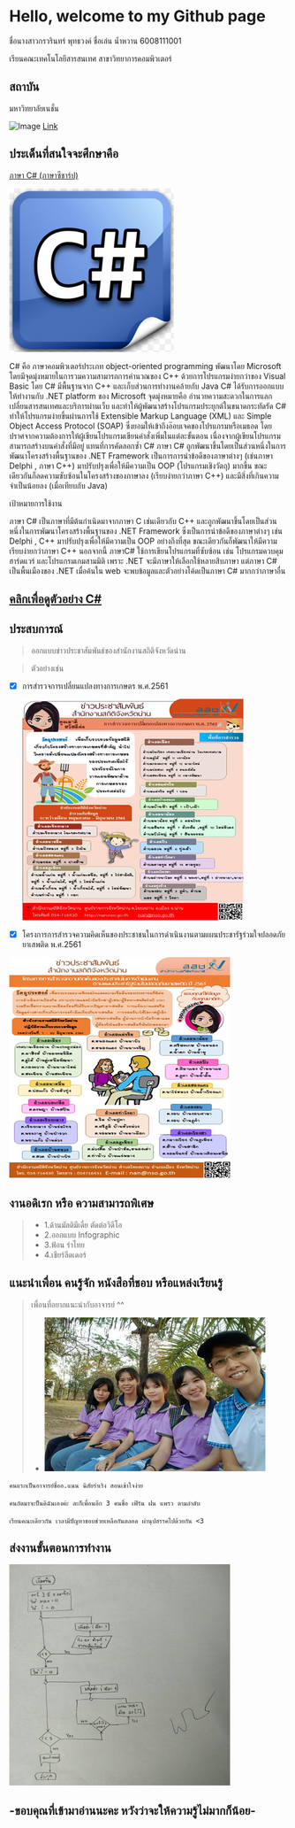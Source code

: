 # Hello, welcome to my Github page 

ชื่อนางสาวกรวรินทร์ พุทธวงค์ ชื่อเล่น น้ำหวาน 6008111001

เรียนคณะเทคโนโลยีสารสนเทศ สาขาวิทยาการคอมพิวเตอร์

## สถาบัน


มหาวิทยาลัยเนชั่น 



![Image](https://raw.githubusercontent.com/thaiall/programming-page/master/Nation_University_Logo.png)
[Link](http://www.nation.ac.th)






## ประเด็นที่สนใจจะศึกษาคือ



[ภาษา C#  (ภาษาซีชาร์ป) ](http://marcuscode.com/lang/csharp)


![Image](https://raw.githubusercontent.com/Kronwarin/my-work-program/master/Untitled333.jpg)


C# คือ ภาษาคอมพิวเตอร์ประเภท  object-oriented programming พัฒนาโดย  Microsoft โดยมีจุดมุ่งหมายในการวมความสามารถการคำนวณของ C++ ด้วยการโปรแกรมง่ายกว่าของ Visual Basic โดย C# มีพื้นฐานจาก C++ และเก็บส่วนการทำงานคล้ายกับ Java 
     C# ได้รับการออกแบบให้ทำงานกับ .NET platform ของ Microsoft จุดมุ่งหมายคือ อำนวยความสะดวกในการแลกเปลี่ยนสารสนเทศและบริการผ่านเว็บ และทำให้ผู้พัฒนาสร้างโปรแกรมประยุกต์ในขนาดกระทัดรัด C# ทำให้โปรแกรมง่ายขึ้นผ่านการใช้ Extensible Markup Language (XML) และ Simple Object Access Protocol (SOAP) ซึ่งยอมให้เข้าถึงอ๊อบเจคของโปรแกรมหรือเมธอด โดยปราศจากความต้องการให้ผู้เขียนโปรแกรมเขียนคำสั่งเพิ่มในแต่ละขั้นตอน เนื่องจากผู้เขียนโปรแกรมสามารถสร้างบนคำสั่งที่มีอยู่ แทนที่การคัดลอกซ้ำ C#  ภาษา C# ถูกพัฒนาขึ้นโดยเป็นส่วนหนึ่งในการพัฒนาโครงสร้างพื้นฐานของ .NET Framework เป็นการการนำข้อดีของภาษาต่างๆ (เช่นภาษา Delphi , ภาษา C++) มาปรับปรุงเพื่อให้มีความเป็น OOP (โปรแกรมเชิงวัตถุ) มากขึ้น ขณะเดียวกันก็ลดความซับซ้อนในโครงสร้างของภาษาลง (เรียบง่ายกว่าภาษา C++) และมีสิ่งที่เกินความจำเป็นน้อยลง (เมื่อเทียบกับ Java)
     
     
เป้าหมายการใช้งาน

ภาษา C# เป็นภาษาที่มีต้นกำเนิดมาจากภาษา C เช่นเดียวกับ C++ และถูกพัฒนาขึ้นโดยเป็นส่วนหนึ่งในการพัฒนาโครงสร้างพื้นฐานของ .NET Framework ซึ่งเป็นการนำข้อดีของภาษาต่างๆ เช่น Delphi , C++ มาปรับปรุงเพื่อให้มีความเป็น OOP อย่างถึงที่สุด ขณะเดียวกันก็พัฒนาให้มีความเรียบง่ายกว่าภาษา C++ นอกจากนี้ ภาษาC# ใช้การเขียนโปรแกรมที่ซับซ้อน เช่น โปรแกรมควบคุมฮาร์ดแวร์ และโปรแกรมเกมสามมิติ เพราะ .NET จะมีภาษาให้เลือกใช้หลายสิบภาษา แต่ภาษา C# เป็นพื้นเมืองของ .NET เมื่อค้นใน web จะพบข้อมูลและตัวอย่างโค้ดเป็นภาษา C# มากกว่าภาษาอื่น 


## [คลิกเพื่อดูตัวอย่าง C#](https://github.com/Kronwarin/my-work-program/blob/master/C%23.docx)




## ประสบการณ์

> ออกแบบข่าวประชาสัมพันธ์ของสำนักงานสถิติจังหวัดน่าน

> ตัวอย่างเช่น
  - [x] การสำรวจการเปลี่ยนแปลงทางการเกษตร พ.ศ.2561
  
  
  
    ![Image](https://raw.githubusercontent.com/Kronwarin/my-work-program/master/Untitled-2.jpg)
    
    
    
    
    
  - [x] โครงการการสำรวจความคิดเห็นของประชาชนในการดำเนินงานตามแผนประชารัฐร่วมใจปลอดภัยยาเสพติด พ.ศ.2561
  
  
  
  
  ![Image](https://raw.githubusercontent.com/Kronwarin/my-work-program/master/Untitled-3.jpg)
  
  
  

## งานอดิเรก หรือ ความสามารถพิเศษ

> - 1.ด้านมัลติมีเดี่ย ตัดต่อวิดีโอ
> - 2.ออกแบบ Infographic
> - 3.ฟ้อน รำไทย
> - 4.เชียร์ลีดเดอร์



## แนะนำเพื่อน คนรู้จัก หนังสือที่ชอบ หรือแหล่งเรียนรู้


> เพื่อนที่อยากแนะนำกับอาจารย์ ^^
  > - ![Image](https://raw.githubusercontent.com/Kronwarin/my-work-program/master/Untitled-5.jpg)
  
    คนแรกเป็นอาจารย์ชื่ออ.แนน นิสัยร่าเริง สอนเข้าใจง่าย
    
    คนถัดมาจะป็นดิฉันเองค่ะ ละก็เพื่อนอีก 3 คนชื่อ เฟิร์น ฝน แพรว ตามลำดับ
    
    เรียนคณะเดียวกัน เวลามีปัญหาชอบช่วยเหลือกันตลอด ผ่านุปสรรคไปด้วยกัน <3
  


## ส่งงานขั้นตอนการทำงาน


![Image](https://raw.githubusercontent.com/Kronwarin/my-work-program/master/Untitled-4.jpg)




## -ขอบคุณที่เข้ามาอ่านนะคะ หวังว่าจะให้ความรู้ไม่มากก็น้อย-
